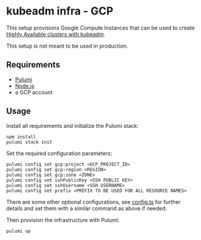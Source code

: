 # kubeadm infra - GCP

This setup provisions Google Compute Instances that can be used to create [Highly Available clusters with kubeadm](https://kubernetes.io/docs/setup/production-environment/tools/kubeadm/high-availability/).

This setup is not meant to be used in production.

## Requirements

* [Pulumi](https://www.pulumi.com/docs/get-started/install/)
* [Node.js](https://nodejs.org/en/download/)
* a GCP account

## Usage

Install all requirements and initialize the Pulumi stack:

```shell
npm install
pulumi stack init
```

Set the required configuration parameters:

```shell
pulumi config set gcp:project <GCP_PROJECT_ID>
pulumi config set gcp:region <REGION>
pulumi config set gcp:zone <ZONE>
pulumi config set sshPublicKey <SSH PUBLIC KEY>
pulumi config set sshUsername <SSH USERNAME>
pulumi config set prefix <PREFIX TO BE USED FOR ALL RESOURCE NAMES>
```

There are some other optional configurations, see [config.ts](./config.ts) for further details and set them with a similar command as above if needed.

Then provision the infrastructure with Pulumi:

```shell
pulumi up
```
